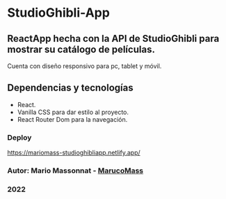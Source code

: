 # StudioGhibli-App
## ReactApp hecha con la API de StudioGhibli para mostrar su catálogo de películas.
Cuenta con diseño responsivo para pc, tablet y móvil.

## Dependencias y tecnologías
- React.
- Vanilla CSS para dar estilo al proyecto.
- React Router Dom para la navegación.

### Deploy
https://mariomass-studioghibliapp.netlify.app/

### Autor: Mario Massonnat - [MarucoMass](https://github.com/MarucoMass)

### 2022 
